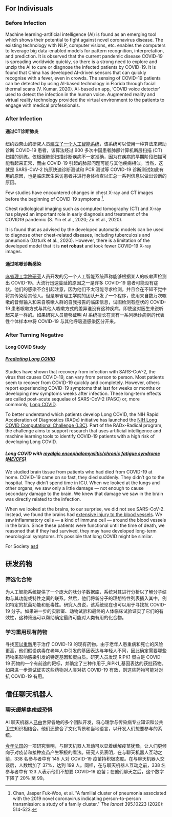 
## For Indivisuals

### Before Infection

Machine learning-artificial intelligence (AI) is found as an emerging tool which shows their potential to fight against novel coronavirus disease. The existing technology with NLP, computer visions, etc. enables the computers to leverage big data-enabled models for pattern recognition, interpretation, and prediction. It is observed that the current pandemic disease COVID-19 is spreading worldwide quickly, so there is a strong need to explore and unzip the AI to cure or diagnose the infected patients by COVID-19. It is found that China has developed AI-driven sensors that can quickly recognise  with a fever, even in crowds. The sensing of COVID-19 patients can be detected by using AI-based technology in Florida through facial thermal scans (V. Kumar, 2020). AI-based an app, ‘COVID voice detector’ used to detect the infection in the human voice. Augmented reality and virtual reality technology provided the virtual environment to the patients to engage with medical professionals.

### After Infection

#### 通过CT诊断肺炎

纽约西奈山的研究人员[建立了一个人工智能系统](https://www.nature.com/articles/s41591-020-0931-3.pdf)，该系统可以使用一种算法来帮助诊断 COVID-19 患者，该算法经过 900 多次中国患者肺部计算机断层扫描 (CT) 扫描的训练。仅根据肺部扫描诊断疾病不一定准确，因为在疾病的早期阶段扫描可能看起来正常，而由 COVID-19 引起的肺部问题可能与其他疾病相似。当然，这就是 SARS-CoV-2 抗原快速诊断测试和 PCR 测试等 COVID-19 诊断测试如此有用的原因，也是临床医生采访患者并进行身体检查以汇总一系列信息以做出诊断的原因。

Few studies have encountered changes in chest X-ray and CT images before the beginning of COVID-19 symptoms [^1].

Chest radiological imaging such as computed tomography (CT) and X-ray has played an important role in early diagnosis and treatment of the COVID19 pandemic (S. Yin et al., 2020; Zu et al., 2020).

It is found that as advised by the developed automatic models can be used to diagnose other chest-related diseases, including tuberculosis and pneumonia (Ozturk et al., 2020). However, there is a limitation of the developed model that it is **not robust** and took fewer COVID-19 X-ray images.

#### 通过咳嗽诊断感染

[麻省理工学院研究](https://www.researchgate.net/publication/344930557_COVID-19_Artificial_Intelligence_Diagnosis_using_only_Cough_Recordings)人员开发的另一个人工智能系统[](https://www.researchgate.net/publication/344930557_COVID-19_Artificial_Intelligence_Diagnosis_using_only_Cough_Recordings)声称能够根据某人的咳嗽声检测出 COVID-19。大流行迅速蔓延的原因之一是许多 COVID-19 患者可能没有症状。他们的感染不会引起注意，因为他们不太可能寻求检测，并且会在不知不觉中将其传染给其他人。但是麻省理工学院的团队开发了一个程序，使用来自数万次咳嗽的音频输入和来自咳嗽人群的自我报告的临床信息，试图检测有症状的 COVID-19 患者咳嗽方式与其他人咳嗽方式的差异谁没有这种疾病，即使这对医生来说听起来是一样的。如果研究人员能够证明 AI 系统擅长在具有一系列确诊病例的代表性个体样本中将 COVID-19 与其他呼吸道感染区分开来。

### After Turning Negative

#### Long COVID Study

##### [Predicting Long COVID](https://covid19.nih.gov/news-and-stories/predicting-long-covid-artificial-intelligence)

Studies have shown that recovery from infection with SARS-CoV-2, the virus that causes COVID-19, can vary from person to person. Most patients seem to recover from COVID-19 quickly and completely. However, others report experiencing COVID-19 symptoms that last for weeks or months or developing new symptoms weeks after infection. These long-term effects are called post-acute sequelae of SARS-CoV-2 (PASC) or, more commonly, [Long COVID](https://covid19.nih.gov/covid-19-topics/long-covid).

To better understand which patients develop Long COVID, the NIH Rapid Acceleration of Diagnostics (RADx) initiative has launched the [NIH Long COVID Computational Challenge (L3C)](https://www.challenge.gov/?challenge=l3c&tab=overview). Part of the RADx-Radical program, the challenge aims to support research that uses artificial intelligence and machine learning tools to identify COVID-19 patients with a high risk of developing Long COVID.

##### Long COVID with [myalgic encephalomyelitis/chronic fatigue syndrome (ME/CFS)](https://www.cdc.gov/me-cfs/)

We studied brain tissue from patients who had died from COVID-19 at home. COVID-19 came on so fast, they died suddenly. They didn’t go to the hospital. They didn’t spend time in ICU. When we looked at the lungs and other organs, we saw only a little damage — not enough to cause secondary damage to the brain. We knew that damage we saw in the brain was directly related to the infection.

When we looked at the brains, to our surprise, we did not see SARS-CoV-2. Instead, we found the brains had [extensive injury to the blood vessels](https://www.nih.gov/news-events/news-releases/nih-study-uncovers-blood-vessel-damage-inflammation-covid-19-patients-brains-no-infection). We saw inflammatory cells — a kind of immune cell — around the blood vessels in the brain. Since these patients were functional until the time of death, we reasoned that if they had survived, they may have developed long-term neurological symptoms. It’s possible that long COVID might be similar.


For Society [asd](obsidian://advanced-uri?filepath=file%3A%2F%2F%2FC%3A%2FUsers%2FFZKUJI%2FDownloads%2F10.1142%40S2424862220500268.pdf)




## 研发药物

### 筛选化合物

为人工智能系统提供了一个庞大的肽分子数据库，系统对其进行分析以了解分子结构与其功能或特性之间的联系。然后，他们将新分子的理想特性列表插入其中，例如特定的抗菌功能和低毒性。研究人员说，该系统现在也可以用于寻找抗 COVID-19 分子。如果进一步的实验室、动物试验和最终的人体临床试验证实了它们的有效性，这种筛选可以帮助确定最终可能对人类有用的化合物。

### 学习重用现有药物

寻找[可以重新](https://www.nature.com/articles/s41467-021-21056-z)用于治疗 COVID-19 的现有药物。由于老年人患重病和死亡的风险更高，他们假设病毒在老年人中引发的基因表达与年轻人不同，因此确定需要哪些药物来影响感染引发的特定基因和蛋白质。研究人员发现 RIPK1 蛋白是 COVID-19 药物的一个有前途的靶标，并确定了三种作用于_RIPK1_基因表达的获批药物。如果进一步测试证实这些药物对人类对抗 COVID-19 有效，则这些药物可能对对抗 COVID-19 有用。

## 信任聊天机器人

### 聊天缓解焦虑或恐惧

AI 聊天机器人[已由](https://www.gavi.org/vaccineswork/are-chatbots-better-humans-fighting-vaccine-hesitancy)世界各地的多个团队开发，将心理学与传染病专业知识和公共卫生知识相结合。他们还整合了文化背景和当地语言，以开发人们想要参与的系统。 

[今年法国](https://psyarxiv.com/eb2gt/)的一项研究表明，与聊天机器人互动可以显着缓解疫苗犹豫，让人们更倾向于对疫苗和接种疫苗产生积极的看法。研究人员表明，在与聊天机器人互动之前，338 名参与者中有 145 人对 COVID-19 疫苗持积极态度。在与聊天机器人交谈后，人数增加了 37%，达到 199 人。同样，在与聊天机器人互动之前，338 名参与者中有 123 人表示他们不想要 COVID-19 疫苗；在他们聊天之后，这个数字下降了 20% 至 99。






[^1]: Chan, Jasper Fuk-Woo, et al. "A familial cluster of pneumonia associated with the 2019 novel coronavirus indicating person-to-person transmission: a study of a family cluster." _The lancet_ 395.10223 (2020): 514-523.
[^2]: 